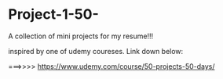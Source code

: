 # Project-1-50-


A collection of mini projects for my resume!!! 

inspired by one of udemy coureses. Link down below:

===>>>>   https://www.udemy.com/course/50-projects-50-days/
